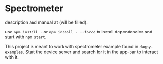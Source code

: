# Spectrometer

description and manual at (will be filled).

use `npm install .` or `npm install . --force` to install dependencies and 
start with `npm start`.

This project is meant to work with spectrometer example found in `daqpy-examples`.
Start the device server and search for it in the app-bar to interact with it.  



